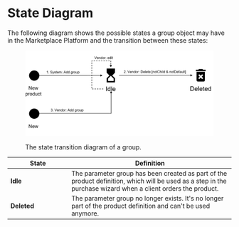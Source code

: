 # State Diagram

The following diagram shows the possible states a group object may have in the Marketplace Platform and the transition between these states:

<figure><img src="../../../../.gitbook/assets/Group.png" alt="" width="563"><figcaption><p>The state transition diagram of a group.</p></figcaption></figure>

<table><thead><tr><th width="123">State</th><th>Definition</th></tr></thead><tbody><tr><td><strong>Idle</strong></td><td>The parameter group has been created as part of the product definition, which will be used as a step in the purchase wizard when a client orders the product.</td></tr><tr><td><strong>Deleted</strong></td><td>The parameter group no longer exists. It's no longer part of the product definition and can't be used anymore.</td></tr></tbody></table>
